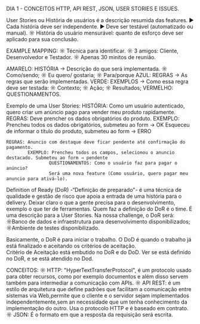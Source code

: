 DIA 1 - CONCEITOS HTTP, API REST, JSON, USER STORIES E ISSUES.

User Stories ou História de usuários é a descrição resumida das features.
    ► Cada história deve ser independente.
    ► Deve ser testável (automatizado ou manual).
    ☼ História do usuário mensurável: quanto de esforço deve ser aplicado para sua conclusão.

EXAMPLE MAPPING:
    ☼ Técnica para identificar.
    ☼ 3 amigos: Cliente, Desenvolvedor e Testador.
    ☼ Apenas 30 minitos de reunião.

AMARELO: HISTÓRIA → Descrição do que será implementada.
                    ☼ Como/sendo;
                    ☼ Eu quero/ gostaria;
                    ☼ Para/porque
AZUL: REGRAS → As regras que serão implementadas.
VERDE: EXEMPLOS → Como essa regra deve ser testada:
                    ☼ Contexto;
                    ☼ Ação;
                    ☼ Resultados;
VERMELHO: QUESTIONAMENTOS.

Exemplo de uma User Stories:
HISTÓRIA: Como um usuário autenticado, quero criar um anúncio pago para vender meu produto rapidamente.
    REGRAS: Deve prencher os dados obrigatórios do produto.
            EXEMPLO: Prencheu todos os dados obrigatórios, submeteu ao form → OK
                     Esqueceu de informar o título do produto, submeteu ao form → ERRO

    REGRAS: Anuncio com destaque deve ficar pendente até confirmação do pagamento.
            EXEMPLO: Prencheu todos os campos, selecionou o anuncio destacado. Submeteu ao form → pendente
                    QUESTIONAMENTOS: Como o usuário faz para pagar o anúncio?
                    Será uma nova feature (Como usuário, quero pagar meu anuncio para ativá-lo).

Definition of Ready (DoR) -“Definição de preparado"- é uma técnica de qualidade e gestão de risco que apoia a entrada de uma história para o delivery. Deixar claro o que a gente precisa para o desenvolvimento, exemplo o que ter de ferramentas. Quem faz a definição do DoR é o time. É uma descrição para a User Stories. 
    Na nossa challenge, o DoR será:
        ☼Banco de dados e infraestrutura para desenvolvimento disponibilizados;
        ☼Ambiente de testes disponibilizado.

 Basicamente, o DoR é para iniciar o trabalho. O DoD é quando o trabalho já está finalizado e aceitando os critérios de aceitação.                
 Critério de Aceitação está embutido no DoR e do DoD. Ver se está definido no DoR, e se está atendido no Dod.


 CONCEITOS:
 ☼ HTTP: "HyperTextTransferProtocol",  é um protocolo usado para obter recursos,  como por exemplo documentos e além disso servem  também para intermediar a comunicação com APIs. 
 ☼ API REST: é um estilo de arquitetura que define padrões que facilitam a comunicação entre sistemas via Web,permite que o cliente e o servidor sejam implementados independentemente,sem an  necessidade que um tenha conhecimento da implementação do outro. Usa o protocolo HTTP e é baseado em contrato.
 ☼ JSON: É o formato em que a resposta da requisição será escrita.